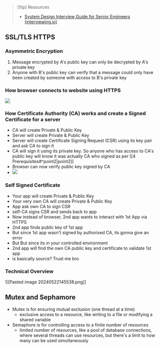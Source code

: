 >[!tip] Resources
>- [System Design Interview Guide for Senior Engineers (interviewing.io)](https://interviewing.io/guides/system-design-interview)

## SSL/TLS HTTPS 
### Asymmetric Encryption
1. Message encrypted by A's public key can only be decrypted by A's private key
2. Anyone with B's public key can verify that a message could only have been created by someone with access to B's private key 


### How browser connects to website using HTTPS
![](Pasted%20image%2020230531183159.png)

### How Certificate Authority (CA) works and create a Signed Certificate for a server
- CA will create Private & Public Key
- Server will create Private & Public Key
- Server will create Certificate Signing Request (CSR) using its key pair and ask CA to sign it 
- CA will sign it using its private key. So anyone who has access to CA's public key will know it was actually CA who signed as per [[4 Prerequisites#^point2|point2]] 
- Browser can now verify public key signed by CA
- ![](Pasted%20image%2020230531184228.png)

### Self Signed Certificate
- Your app will create Private & Public Key
- Your very own CA will create Private & Public Key
- App ask  own CA to sign CSR
- self-CA signs CSR and sends back to app
- Now instead of browser, 2nd app wants to interact with 1st App via HTTPS
- 2nd app finds public key of 1st app
- But since 1st app wasn't signed by authorised CA, its gonna give an error
- But But since its in your controlled environment
- 2nd app will find the own CA public key and certificate to validate 1st app 
- is basically source? Trust me bro


### Technical Overview
![[Pasted image 20240522145538.png]]


## Mutex and Sephamore

- Mutex is for ensuring mutual exclusion (one thread at a time)
	- exclusive access to a resource, like writing to a file or modifying a shared variable
- Semaphore is for controlling access to a finite number of resources
	- limited number of resources, like a pool of database connections, where several threads can use resources, but there's a limit to how many can be used simultaneously